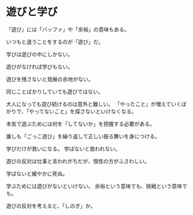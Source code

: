 # 遊びと学び

「遊び」には「バッファ」や「余裕」の意味もある。

いつもと違うことをするのが「遊び」だ。

学びは遊びの中にしかない。

遊びがなければ学びもない。

遊びを残さないと発展の余地がない。

同じことばかりしていても遊びではない。

大人になっても遊び続けるのは意外と難しい。
「やったこと」が増えていくばかりで、「やってないこと」を探さないといけなくなる。

本気で遊ぶためには何を「してないか」を把握する必要がある。

誰しも「ごっこ遊び」を繰り返して正しい振る舞いを身につける。

学びだけが救いになる。
学ばないと救われない。

遊びの反対は仕事と言われがちだが、惰性の方がふさわしい。

学ばないと緩やかに死ぬ。

学ぶためには遊びがないといけない。
余裕という意味でも、挑戦という意味でも。

遊びの反対を考えると、「しのぎ」か。
